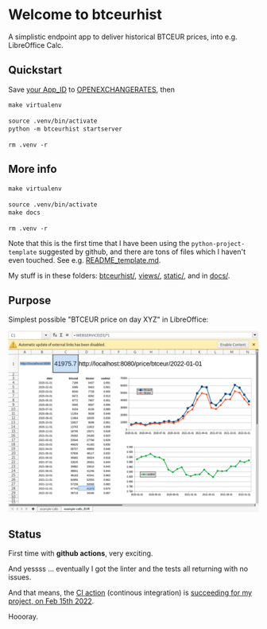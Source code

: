 # Welcome to btceurhist

A simplistic endpoint app to deliver historical BTCEUR prices, into e.g. LibreOffice Calc.

## Quickstart
Save [your App_ID](https://openexchangerates.org/signup/free) to [OPENEXCHANGERATES](./btceurhist/OPENEXCHANGERATES), then

```
make virtualenv

source .venv/bin/activate
python -m btceurhist startserver

rm .venv -r
```
## More info
```
make virtualenv

source .venv/bin/activate
make docs

rm .venv -r
```
Note that this is the first time that I have been using the `python-project-template` suggested by github, and there are tons of files which I haven't even touched. See e.g. [README_template.md](README_template.md).

My stuff is in these folders: [btceurhist/](btceurhist/), [views/](views/), [static/](static/), and in [docs/](docs/).

## Purpose
Simplest possible "BTCEUR price on day XYZ" in LibreOffice:

![docs/example-usdeur-btceur.png](docs/example-usdeur-btceur.png)

## Status
First time with **github actions**, very exciting. 

And yessss ... eventually I got the linter and the tests all returning with no issues.

And that means, the [CI action](https://github.com/drandreaskrueger/btceurhist/actions) (continous integration) is [succeeding for my project, on Feb 15th 2022](https://github.com/drandreaskrueger/btceurhist/actions/runs/1849699477). 

Hoooray.